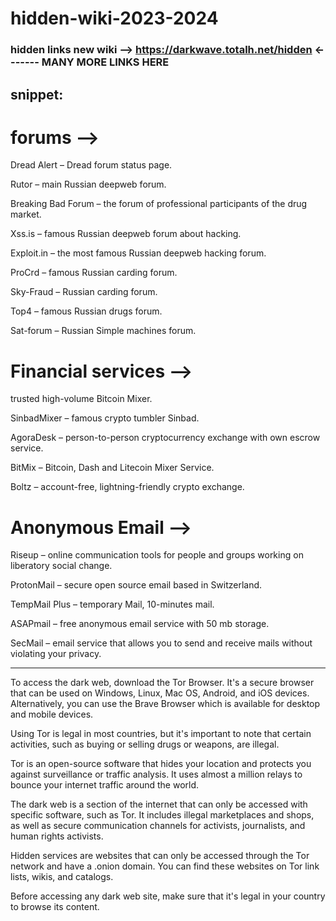 # hidden-wiki-2023-2024

### hidden links new wiki --> https://darkwave.totalh.net/hidden    <------- MANY MORE LINKS HERE

## snippet:
# forums -->

Dread Alert – Dread forum status page.

Rutor – main Russian deepweb forum.

Breaking Bad Forum – the forum of professional participants of the drug market.

Xss.is – famous Russian deepweb forum about hacking.

Exploit.in – the most famous Russian deepweb hacking forum.

ProCrd – famous Russian carding forum.

Sky-Fraud – Russian carding forum.

Top4 – famous Russian drugs forum.

Sat-forum – Russian Simple machines forum. 

# Financial services -->
trusted high-volume Bitcoin Mixer.

SinbadMixer – famous crypto tumbler Sinbad.

AgoraDesk – person-to-person cryptocurrency exchange with own escrow service.

BitMix – Bitcoin, Dash and Litecoin Mixer Service.

Boltz – account-free, lightning-friendly crypto exchange.

# Anonymous Email -->
Riseup – online communication tools for people and groups working on liberatory social change.

ProtonMail – secure open source email based in Switzerland.

TempMail Plus – temporary Mail, 10-minutes mail.

ASAPmail – free anonymous email service with 50 mb storage.

SecMail – email service that allows you to send and receive mails without violating your privacy.




-----------------------------------------------------------------------------------------------------------------------------------------------------------------------
To access the dark web, download the Tor Browser. It's a secure browser that can be used on Windows, Linux, Mac OS, Android, and iOS devices. Alternatively, you can use the Brave Browser which is available for desktop and mobile devices.

Using Tor is legal in most countries, but it's important to note that certain activities, such as buying or selling drugs or weapons, are illegal.

Tor is an open-source software that hides your location and protects you against surveillance or traffic analysis. It uses almost a million relays to bounce your internet traffic around the world.

The dark web is a section of the internet that can only be accessed with specific software, such as Tor. It includes illegal marketplaces and shops, as well as secure communication channels for activists, journalists, and human rights activists.

Hidden services are websites that can only be accessed through the Tor network and have a .onion domain. You can find these websites on Tor link lists, wikis, and catalogs.

Before accessing any dark web site, make sure that it's legal in your country to browse its content.
